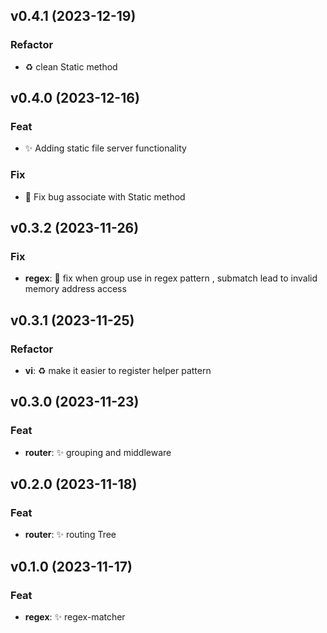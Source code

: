 ## v0.4.1 (2023-12-19)

### Refactor

- ♻️ clean Static method

## v0.4.0 (2023-12-16)

### Feat

- ✨ Adding static file server functionality

### Fix

- 🐛 Fix bug associate with Static method

## v0.3.2 (2023-11-26)

### Fix

- **regex**: 🐛 fix when group use in regex pattern , submatch lead to invalid memory address access

## v0.3.1 (2023-11-25)

### Refactor

- **vi**: ♻️ make it easier to register helper pattern

## v0.3.0 (2023-11-23)

### Feat

- **router**: ✨ grouping and middleware

## v0.2.0 (2023-11-18)

### Feat

- **router**: ✨ routing Tree

## v0.1.0 (2023-11-17)

### Feat

- **regex**: ✨ regex-matcher
